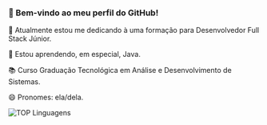 ### 👋 Bem-vindo ao meu perfil do GitHub!

🔭 Atualmente estou me dedicando à uma formação para Desenvolvedor Full Stack Júnior.

🌱 Estou aprendendo, em especial, Java.

📚 Curso Graduação Tecnológica em Análise e Desenvolvimento de Sistemas.

😄 Pronomes: ela/dela.

![TOP Linguagens](https://github-readme-stats.vercel.app/api/top-langs/?username=cristinasstemmer&layout=compact&theme=dracula)
